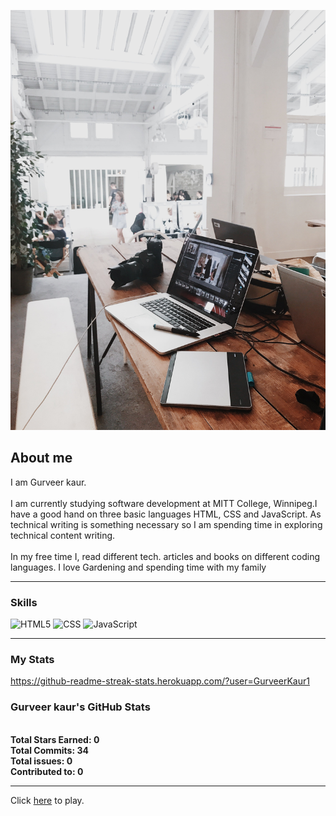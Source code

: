 ![plot](./assets/img/pexels-flo-dahm-699459.jpg)


## About me

I am Gurveer kaur.
\
\
I am currently studying software development at MITT College, Winnipeg.I have a good hand on three basic languages HTML, CSS and JavaScript.
As technical writing is something necessary so I am spending time in exploring technical content writing. 
\
\
In my free time I, read different tech. articles and books on different coding languages. I love Gardening and spending time with my family


---
### Skills
![HTML5](https://img.shields.io/badge/html5-%23E34F26.svg?style=for-the-badge&logo=html5&logoColor=white)
![CSS](https://img.shields.io/badge/css3-%231572B6.svg?style=for-the-badge&logo=css3&logoColor=white)
![JavaScript](https://img.shields.io/badge/javascript-%23323330.svg?style=for-the-badge&logo=javascript&logoColor=%23F7DF1E)

---
### My Stats

https://github-readme-streak-stats.herokuapp.com/?user=GurveerKaur1

### Gurveer kaur's GitHub Stats
\
**Total Stars Earned:    0**
\
**Total Commits:        34**
\
**Total issues:          0**
\
**Contributed to:        0**

---
Click [here]( https://gurveerkaur1.github.io/Guessing-Game/) to play.